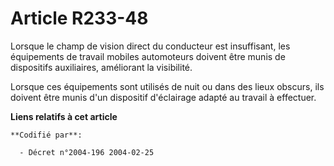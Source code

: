 # Article R233-48

Lorsque le champ de vision direct du conducteur est insuffisant, les équipements de travail mobiles automoteurs doivent être
munis de dispositifs auxiliaires, améliorant la visibilité.

Lorsque ces équipements sont utilisés de nuit ou dans des lieux obscurs, ils doivent être munis d'un dispositif d'éclairage
adapté au travail à effectuer.

**Liens relatifs à cet article**

	**Codifié par**:

	  - Décret n°2004-196 2004-02-25
